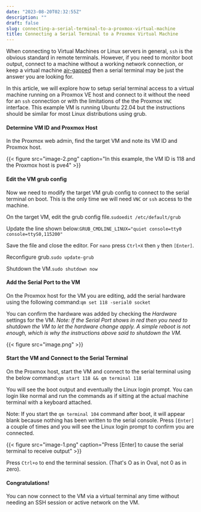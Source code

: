```yaml
---
date: "2023-08-20T02:32:55Z"
description: ""
draft: false
slug: connecting-a-serial-terminal-to-a-proxmox-virtual-machine
title: Connecting a Serial Terminal to a Proxmox Virtual Machine
---
```



When connecting to Virtual Machines or Linux servers in general, `ssh` is the obvious standard in remote terminals. However, if you need to monitor boot output, connect to a machine without a working network connection, or keep a virtual machine [air-gapped](https://www.thesslstore.com/blog/air-gapped-computer/) then a serial terminal may be just the answer you are looking for.

In this article, we will explore how to setup serial terminal access to a virtual machine running on a Proxmox VE host and connect to it without the need for an `ssh` connection or with the limitations of the the Proxmox `VNC` interface. This example VM is running Ubuntu 22.04 but the instructions should be similar for most Linux distributions using grub.

#### Determine VM ID and Proxmox Host

In the Proxmox web admin, find the target VM and note its VM ID and Proxmox host.

{{< figure src="image-2.png" caption="In this example, the VM ID is 118 and the Proxmox host is pve4" >}}

#### Edit the VM grub config

Now we need to modify the target VM grub config to connect to the serial terminal on boot. This is the only time we will need `VNC` or `ssh` access to the machine.

On the target VM, edit the grub config file.`sudoedit /etc/default/grub`

Update the line shown below:`GRUB_CMDLINE_LINUX="quiet console=tty0 console=ttyS0,115200"`

Save the file and close the editor. For `nano` press `Ctrl+X` then `y` then `[Enter]`.

Reconfigure grub.`sudo update-grub`

Shutdown the VM.`sudo shutdown now`

#### Add the Serial Port to the VM

On the Proxmox host for the VM you are editing, add the serial hardware using the following command:`qm set 118 -serial0 socket`

You can confirm the hardware was added by checking the _Hardware_ settings for the VM. _Note: If the Serial Port shows in red then you need to shutdown the VM to let the hardware change apply. A simple reboot is not enough, which is why the instructions above said to shutdown the VM._

{{< figure src="image.png" >}}

#### Start the VM and Connect to the Serial Terminal

On the Proxmox host, start the VM and connect to the serial terminal using the below command:`qm start 118 && qm terminal 118`

You will see the boot output and eventually the Linux login prompt. You can login like normal and run the commands as if sitting at the actual machine terminal with a keyboard attached.

Note: If you start the `qm terminal 104` command after boot, it will appear blank because nothing has been written to the serial console. Press `[Enter]` a couple of times and you will see the Linux login prompt to confirm you are connected.

{{< figure src="image-1.png" caption="Press [Enter] to cause the serial terminal to receive output" >}}

Press `Ctrl+o` to end the terminal session. (That's O as in Oval, not 0 as in zero).

#### Congratulations!

You can now connect to the VM via a virtual terminal any time without needing an SSH session or active network on the VM.

